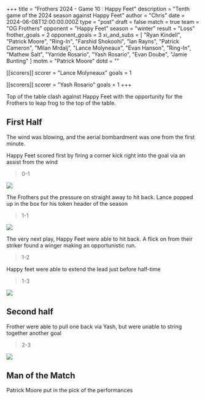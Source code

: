 +++
title = "Frothers 2024 - Game 10 : Happy Feet"
description = "Tenth game of the 2024 season against Happy Feet"
author = "Chris"
date = 2024-06-08T12:00:00.000Z
type = "post"
draft = false
match = true
team = "OG Frothers"
opponent = "Happy Feet"
season = "winter"
result = "Loss"
frother_goals = 2
opponent_goals = 3
xi_and_subs = [
  "Ryan Kindell",
  "Patrick Moore",
  "Ring-In",
  "Farshid Shokoohi",
  "Ian Rayns",
  "Patrick Cameron",
  "Milan Mrdalj",
  "Lance Molyneaux",
  "Evan Hanson",
  "Ring-In",
  "Mathew Salt",
  "Yarride Rosario",
  "Yash Rosario",
  "Evan Doube",
  "Jamie Bunting"
]
motm = "Patrick Moore"
dotd = ""

[[scorers]]
scorer = "Lance Molyneaux"
goals = 1

[[scorers]]
scorer = "Yash Rosario"
goals = 1
+++

Top of the table clash against Happy Feet with the opportunity for the Frothers to leap frog to the top of the table.

## First Half

The wind was blowing, and the aerial bombardment was one from the first minute.

Happy Feet scored first by firing a corner kick right into the goal via an assist from the wind

> 0-1

![](/air-ball.jpg)

The Frothers put the pressure on straight away to hit back. Lance popped up in the box for his token header of the season

> 1-1

![](/lance-attack.jpg)

The very next play, Happy Feet were able to hit back. A flick on from their striker found a winger making an opportunistic run.

> 1-2

Happy feet were able to extend the lead just before half-time

> 1-3

![](/patrick-think.jpg)

## Second half

Frother were able to pull one back via Yash, but were unable to string together another goal

> 2-3

![](/20240609151407_IMG_0846.JPG)

## Man of the Match

Patrick Moore put in the pick of the performances
